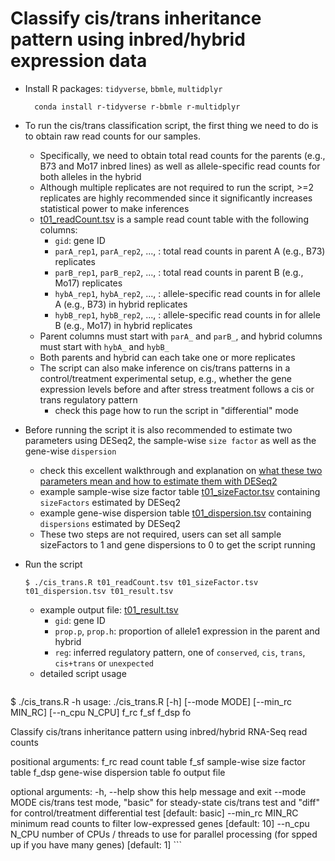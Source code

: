 # Classify cis/trans inheritance pattern using inbred/hybrid expression data

* Install R packages: `tidyverse`, `bbmle`, `multidplyr`
  ```
	conda install r-tidyverse r-bbmle r-multidplyr
  ```
* To run the cis/trans classification script, the first thing we need to do is to obtain raw read counts for our samples.
  - Specifically, we need to obtain total read counts for the parents (e.g., B73 and Mo17 inbred lines) as well as allele-specific read counts for both alleles in the hybrid
  - Although multiple replicates are not required to run the script, >=2 replicates are highly recommended since it significantly increases statistical power to make inferences
  - [t01_readCount.tsv](t01_readCount.tsv) is a sample read count table with the following columns:
    - `gid`: gene ID
    - `parA_rep1`, `parA_rep2`, ..., : total read counts in parent A (e.g., B73) replicates
    - `parB_rep1`, `parB_rep2`, ..., : total read counts in parent B (e.g., Mo17) replicates
    - `hybA_rep1`, `hybA_rep2`, ..., : allele-specific read counts in for allele A (e.g., B73) in hybrid replicates
    - `hybB_rep1`, `hybB_rep2`, ..., : allele-specific read counts in for allele B (e.g., Mo17) in hybrid replicates
  - Parent columns must start with `parA_` and `parB_`, and hybrid columns must start with `hybA_` and `hybB_`
  - Both parents and hybrid can each take one or more replicates
  - The script can also make inference on cis/trans patterns in a control/treatment experimental setup, e.g., whether the gene expression levels before and after stress treatment follows a cis or trans regulatory pattern
    - check this page how to run the script in "differential" mode
  
* Before running the script it is also recommended to estimate two parameters using DESeq2, the sample-wise `size factor` as well as the gene-wise `dispersion`
  - check this excellent walkthrough and explanation on [what these two parameters mean and how to estimate them with DESeq2](https://hbctraining.github.io/DGE_workshop/lessons/04_DGE_DESeq2_analysis.html)
  - example sample-wise size factor table [t01_sizeFactor.tsv](t01_sizeFactor.tsv) containing `sizeFactors` estimated by DESeq2
  - example gene-wise dispersion table [t01_dispersion.tsv](t01_dispersion.tsv) containing `dispersions` estimated by DESeq2
  - These two steps are not required, users can set all sample sizeFactors to 1 and gene dispersions to 0 to get the script running

* Run the script
  ```
  $ ./cis_trans.R t01_readCount.tsv t01_sizeFactor.tsv t01_dispersion.tsv t01_result.tsv
  ```
  - example output file: [t01_result.tsv](t01_result.tsv)
    - `gid`: gene ID
    - `prop.p`, `prop.h`: proportion of allele1 expression in the parent and hybrid
    - `reg`: inferred regulatory pattern, one of `conserved`, `cis`, `trans`, `cis+trans` or `unexpected`
  - detailed script usage
    ```
 $ ./cis_trans.R -h
usage: ./cis_trans.R [-h] [--mode MODE] [--min_rc MIN_RC] [--n_cpu N_CPU]
                     f_rc f_sf f_dsp fo

Classify cis/trans inheritance pattern using inbred/hybrid RNA-Seq read counts

positional arguments:
  f_rc             read count table
  f_sf             sample-wise size factor table
  f_dsp            gene-wise dispersion table
  fo               output file

optional arguments:
  -h, --help       show this help message and exit
  --mode MODE      cis/trans test mode, "basic" for steady-state cis/trans
                   test and "diff" for control/treatment differential test
                   [default: basic]
  --min_rc MIN_RC  minimum read counts to filter low-expressed genes [default:
                   10]
  --n_cpu N_CPU    number of CPUs / threads to use for parallel processing
                   (for spped up if you have many genes) [default: 1]
    ```
